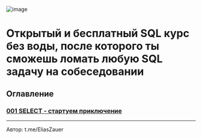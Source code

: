 ![image](https://github.com/user-attachments/assets/d4eea93d-6f6c-48dc-a1fc-03744545f9d0)

# Открытый и бесплатный SQL курс без воды, после которого ты сможешь ломать любую SQL задачу на собеседовании 

## Оглавление
### [001 SELECT - стартуем приключение](https://github.com/EliasGreen/SQL-Interview-Course/blob/main/course/001%20SELECT.md)

-----
Автор: t.me/EliasZauer
